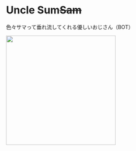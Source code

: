 # Uncle Sum~~Sam~~
色々サマって垂れ流してくれる優しいおじさん（BOT）

<kbd><img src="https://github.com/yutatanamoto/uncle-sum/assets/52131325/af6fce72-8cb7-4f3f-9de2-51da73533605" width="300px" /></kbd>
